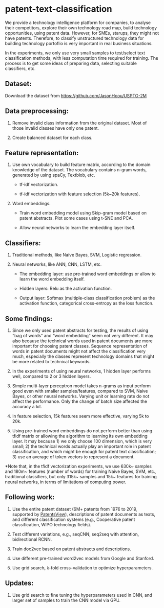 # patent-text-classification

We provide a technology intelligence platform for companies, to analyse their competitors, explore their own technology road map, build technology opportunities, using patent data. However, for SMEs, starups, they might not have patents. Therefore, to classify unstructured technology data for building technology portoflio is very important in real business situations.

In the experiments, we only use very small samples to test/select text classification methods, with less computation time required for training. The process is to get some ideas of preparing data, selecting suitable classifiers, etc.

## Dataset:

Download the dataset from https://github.com/JasonHoou/USPTO-2M

## Data preprocessing: 

1. Remove invalid class information from the original dataset. Most of those invalid classes have only one patent.

2. Create balanced dataset for each class. 


## Feature representation:

1. Use own vocabulary to build feature matrix, according to the domain knowledge of the dataset. The vocabulary contains n-gram words, generated by using spaCy, Textblob, etc.

    - tf-idf vectorization.
    
    - tf-idf vectorization with feature selection (5k~20k features).
    
2. Word embeddings. 
    
    - Train word embedding model using Skip-gram model based on patent abstracts. Plot some cases using t-SNE and PCA.
    
    - Allow neural networks to learn the embedding layer itself.

## Classifiers:

1. Traditional methods, like Naive Bayes, SVM, Logistic regression.

2. Neural networks, like ANN, CNN, LSTM, etc. 
    - The embedding layer: use pre-trained word embeddings or allow to learn the word embedding itself.
    
    - Hidden layers: Relu as the activation function.
    
    - Output layer: Softmax (multiple-class classification problem) as the activation function, categorical cross-entropy as the loss function.

## Some findings:

1. Since we only used patent abstracts for testing, the results of using “bag of words” and “word embedding“ seem not very different. It may also because the technical words used in patent documents are more important for choosing patent classes. Sequence representation of words in patent documents might not affect the classification very much, especially the classes represent technology domains that might be more related to technical keywords.

2. In the experiments of using neural networks, 1 hidden layer performs well, compared to 2 or 3 hidden layers.

3. Simple multi-layer perceptron model takes n-grams as input perform good even with smaller samples/features, compared to SVM, Naive Bayes, or other neural networks. Varying unit or learning rate do not affect the performance. Only the change of batch size affected the accuracy a lot. 

4. In feature selection, 15k features seem more effective, varying 5k to 20k.

5. Using pre-trained word embeddings do not perform better than using tfidf matrix or allowing the algorithm to learning its own embedding layer. It may because 1) we only choose 100 dimension, which is very small; 2) the technical words actually play an important role in patent classification, and which might be enough for patent text classification; 3) use an average of token vectors to represent a document.

*Note that, in the tfidf vectorization experiments, we use 630k~ samples and 180m~ features (number of words) for training Naive Bayes, SVM, etc., traditional classifiers, but only 315k~ samples and 15k~ features for training neural networks, in terms of limitations of computing power.

## Following work:

1. Use the entire patent dataset (6M+ patents from 1976 to 2019, supported by [PatentsView](http://www.patentsview.org/download/)), descriptions of patent documents as texts, and different classification systems (e.g., Cooperative patent classification, WIPO technology fields).

2. Test different variations, e.g., seqCNN, seq2seq with attention, bidirectional RCNN.

3. Train doc2vec based on patent abstracts and descriptions.

4. Use different pre-trained word2vec models from Google and Stanford.

5. Use grid search, k-fold cross-validation to optimize hyperparameters.

## Updates:

1. Use grid search to fine tuning the hyperparameters used in CNN, and larger set of samples to train the CNN model via GPU.
